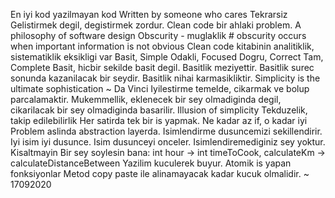 En iyi kod yazilmayan kod
Written by someone who cares
Tekrarsiz
Gelistirmek degil, degistirmek zordur.
Clean code bir ahlaki problem.
A philosophy of software design
Obscurity - muglaklik # obscurity occurs when important information is not obvious
Clean code kitabinin analitiklik, sistematiklik eksikligi var
Basit, Simple
Odakli, Focused
Dogru, Correct
Tam, Complete
Basit, hicbir sekilde basit degil. Basitlik meziyettir. Basitlik surec sonunda kazanilacak bir seydir.
Basitlik nihai karmasikliktir. Simplicity is the ultimate sophistication ~ Da Vinci
Iyilestirme temelde, cikarmak ve bolup parcalamaktir.
Mukemmellik, eklenecek bir sey olmadiginda degil, cikarilacak bir sey olmadiginda basarilir.
Illusion of simplicity
Tekduzelik, takip edilebilirlik
Her satirda tek bir is yapmak.
Ne kadar az if, o kadar iyi
Problem aslinda abstraction layerda.
Isimlendirme dusuncemizi sekillendirir. Iyi isim iyi dusunce.
Isim dusunceyi onceler.
Isimlendiremediginiz sey yoktur.
Kisaltmayin
Bir sey soylesin bana: int hour -> int timeToCook, calculateKm -> calculateDistanceBetween
Yazilim kuculerek buyur.
Atomik is yapan fonksiyonlar
Metod copy paste ile alinamayacak kadar kucuk olmalidir.
~ 17092020